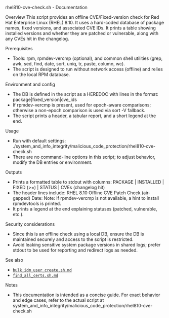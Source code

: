rhel810-cve-check.sh - Documentation

Overview
This script provides an offline CVE/Fixed-version check for Red Hat Enterprise Linux (RHEL) 8.10. It uses a hard-coded database of package names, fixed versions, and associated CVE IDs. It prints a table showing installed versions and whether they are patched or vulnerable, along with any CVEs hit in the changelog.

Prerequisites
- Tools: rpm, rpmdev-vercmp (optional), and common shell utilities (grep, awk, sed, find, date, sort, uniq, tr, paste, column, wc).
- The script is designed to run without network access (offline) and relies on the local RPM database.

Environment and config
- The DB is defined in the script as a HEREDOC with lines in the format: package|fixed_version|cve_ids
- If rpmdev-vercmp is present, used for epoch-aware comparisons; otherwise a non-epoch comparison is used via sort -V fallback.
- The script prints a header, a tabular report, and a short legend at the end.

Usage
- Run with default settings:
  ./system_and_info_integrity/malicious_code_protection/rhel810-cve-check.sh
- There are no command-line options in this script; to adjust behavior, modify the DB entries or environment.

Outputs
- Prints a formatted table to stdout with columns:
  PACKAGE | INSTALLED | FIXED (>=) | STATUS | CVEs (changelog hit)
- The header lines include:
  RHEL 8.10 Offline CVE Patch Check (air-gapped)
  Date: <current date in ISO8601 seconds>
  Note: If rpmdev-vercmp is not available, a hint to install rpmdevtools is printed.
- It prints a legend at the end explaining statuses (patched, vulnerable, etc.).

Security considerations
- Since this is an offline check using a local DB, ensure the DB is maintained securely and access to the script is restricted.
- Avoid leaking sensitive system package versions in shared logs; prefer stdout to be used for reporting and redirect logs as needed.

See also
- [`bulk_idm_user_create.sh.md`](access_control/account_management_and_access_enforcement/bulk_idm_user_create.sh.md)
- [`find_all_certs.sh.md`](identity_and_authentication/authenticator_management/find_all_certs.sh.md)

Notes
- This documentation is intended as a concise guide. For exact behavior and edge cases, refer to the actual script at system_and_info_integrity/malicious_code_protection/rhel810-cve-check.sh